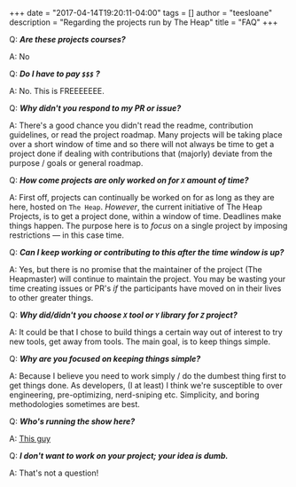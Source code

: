 +++
date = "2017-04-14T19:20:11-04:00"
tags = []
author = "teesloane"
description = "Regarding the projects run by The Heap"
title = "FAQ"
+++

Q: _**Are these projects courses?**_

A: No

Q: _**Do I have to pay `$$$` ?**_

A: No. This is FREEEEEEE.

Q: _**Why didn't you respond to my PR or issue?**_

A: There's a good chance you didn't read the readme, contribution guidelines, or read the project roadmap. Many projects will be taking place over a short window of time and so there will not always be time to get a project done if dealing with contributions that (majorly) deviate from the purpose / goals or general roadmap.

Q: _**How come projects are only worked on for `X` amount of time?**_

A: First off, projects can continually be worked on for as long as they are here, hosted on `The Heap`. _However_, the current initiative of The Heap Projects, is to get a project done, within a window of time. Deadlines make things happen. The purpose here is to _focus_ on a single project by imposing restrictions — in this case time.

Q: _**Can I keep working or contributing to this after the time window is up?**_

A: Yes, but there is no promise that the maintainer of the project (The Heapmaster) will continue to maintain the project. You may be wasting your time creating issues or PR's _if_ the participants have moved on in their lives to other greater things.

Q: _**Why did/didn't you choose `X` tool or `Y` library for `Z` project?**_

A: It could be that I chose to build things a certain way out of interest to try new tools, get away from tools. The main goal, is to keep things simple.

Q: _**Why are you focused on keeping things simple?**_

A: Because I believe you need to work simply / do the dumbest thing first to get things done. As developers, (I at least) I think we're susceptible to over engineering, pre-optimizing, nerd-sniping etc. Simplicity, and boring methodologies sometimes are best.

Q: _**Who's running the show here?**_

A: [This guy](https://github.com/teesloane/)

Q: _**I don't want to work on your project; your idea is dumb.**_

A: That's not a question!


